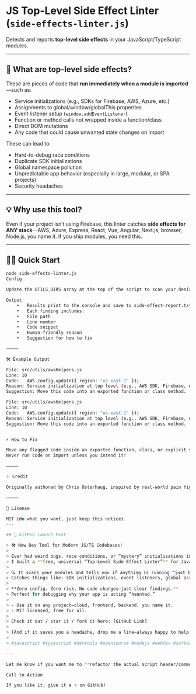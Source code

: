 # JS Top-Level Side Effect Linter (`side-effects-linter.js`)

Detects and reports **top-level side effects** in your JavaScript/TypeScript modules.

---

## 🚨 What are top-level side effects?

These are pieces of code that **run immediately when a module is imported**—such as:

- Service initializations (e.g., SDKs for Firebase, AWS, Azure, etc.)
- Assignments to global/window/globalThis properties
- Event listener setup (`window.addEventListener`)
- Function or method calls not wrapped inside a function/class
- Direct DOM mutations
- Any code that could cause unwanted state changes on import

These can lead to:
- Hard-to-debug race conditions
- Duplicate SDK initializations
- Global namespace pollution
- Unpredictable app behavior (especially in large, modular, or SPA projects)
- Security headaches

---

## 💡 Why use this tool?

Even if your project isn’t using Firebase, this linter catches **side effects for ANY stack**—AWS, Azure, Express, React, Vue, Angular, Next.js, browser, Node.js, you name it. If you ship modules, you need this.

---

## 🏃‍♂️ Quick Start

```bash
node side-effects-linter.js
Config

Update the UTILS_DIRS array at the top of the script to scan your desired directories.

Output
	•	Results print to the console and save to side-effect-report.txt
	•	Each finding includes:
	•	File path
	•	Line number
	•	Code snippet
	•	Human-friendly reason
	•	Suggestion for how to fix

⸻

🛠️ Example Output

File: src/utils/awsHelpers.js
Line: 10
Code:   AWS.config.update({ region: "us-east-1" });
Reason: Service initialization at top level (e.g., AWS SDK, Firebase, etc.)
Suggestion: Move this code into an exported function or class method.

File: src/utils/awsHelpers.js
Line: 10
Code:   AWS.config.update({ region: "us-east-1" });
Reason: Service initialization at top level (e.g., AWS SDK, Firebase, etc.)
Suggestion: Move this code into an exported function or class method.


⚡ How to Fix

Move any flagged code inside an exported function, class, or explicit setup method.
Never run code on import unless you intend it!

⸻

✨ Credit

Originally authored by Chris Osterhaug, inspired by real-world pain fighting module side effects in large codebases.

⸻

📜 License

MIT (do what you want, just keep this notice).
---

## 🚀 GitHub Launch Post

> 🛠️ New Dev Tool for Modern JS/TS Codebases!
>
> Ever had weird bugs, race conditions, or “mystery” initializations in your Node.js, frontend, or cloud-app project?  
> I built a **free, universal “Top-Level Side Effect Linter”** for JavaScript and TypeScript—no matter what stack (Firebase, AWS, Azure, plain browser, React, Express, etc).
>
> 🔍 It scans your modules and tells you if anything is running “just by being imported”—which can cause all kinds of pain in big apps.  
> Catches things like: SDK initializations, event listeners, global assignments, DOM mutations, top-level function calls.
>
> **Zero config. Zero risk. No code changes—just clear findings.**  
> Perfect for debugging why your app is acting “haunted.”
>
> - Use it on any project—cloud, frontend, backend, you name it.
> - MIT licensed, free for all.  
>
> Check it out / star it / fork it here: [GitHub Link]
>
> (And if it saves you a headache, drop me a line—always happy to help others dodge the chaos of accidental side effects!)
>
> #javascript #typescript #devtools #opensource #nodejs #webdev #softwareengineering #bughunting #productivity

---

Let me know if you want me to **refactor the actual script header/comments for “universal” branding** or want any code changes to make it even friendlier for public eyes.

Call to Action

If you like it, give it a ⭐️ on GitHub!
